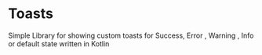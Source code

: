 # Toasts
Simple Library for showing custom toasts for Success, Error , Warning , Info or default state written in Kotlin
